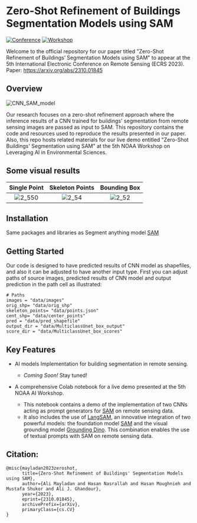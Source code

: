 # Zero-Shot Refinement of Buildings Segmentation Models using SAM  

[![Conference](https://img.shields.io/badge/ECRS-Conference-brightgreen)](https://ecrs2023.sciforum.net/)
[![Workshop](https://img.shields.io/badge/NOAA%20Workshop-5th%20AI%20Demo-blue)](https://noaaai2023.sched.com/)

Welcome to the official repository for our paper titled "Zero-Shot Refinement of Buildings’ Segmentation Models using SAM" to appear at the 5th International Electronic Conference on Remote Sensing (ECRS 2023).
Paper: https://arxiv.org/abs/2310.01845
## Overview
![CNN_SAM_model](https://github.com/geoaigroup/GEOAI-ECRS2023/assets/74465885/b2f6f42c-69ff-47b7-81c2-448d5c1fc85e)

Our research focuses on  a zero-shot refinement approach where the inference results of a CNN trained for buildings' segmentation from remote sensing images are passed as input to SAM. This repository contains the code and resources used to reproduce the results presented in our paper. Also, this repo hosts related materials for our live demo entitled "Zero-Shot Buildings' Segmentation using SAM" at the 5th NOAA Workshop on Leveraging AI in Environmental Sciences.




## Some visual results

Single Point          |          Skeleton Points          |          Bounding Box          
:-------------------------:|:-------------------------:|:-------------------------:
![2_550](https://github.com/geoaigroup/GEOAI-ECRS2023/assets/74465885/06fd6fcf-c757-4fd6-aabc-7f7ddd28e97d) | ![2_54](https://github.com/geoaigroup/GEOAI-ECRS2023/assets/74465885/51021610-b256-46e8-8083-4c1ab351a835) | ![2_52](https://github.com/geoaigroup/GEOAI-ECRS2023/assets/74465885/3427e084-0668-4641-bfb5-eb0fccb47529)   

## Installation 
Same packages and libraries as Segment anything model [SAM](https://github.com/facebookresearch/segment-anything) 

## Getting Started
Our code is designed to have predicted results of CNN model as shapefiles, and also it can be adjusted to have another input type.
First you can adjust paths of source images, predicted results of CNN model and output prediction in the path cell as illustrated:

```
# Paths
images = "data/images"
orig_shp= "data/orig_shp"
skeleton_points= "data/points.json"
cent_shp= "data/center_points"
pred = "data/pred_shapefile"
output_dir = "data/MulticlassUnet_box_output"
score_dir = "data/MulticlassUnet_box_scores"
```

## Key Features

- AI models Implementation for building segmentation in remote sensing.
  - *Coming Soon!* Stay tuned!
  
- A comprehensive Colab notebook for a live demo presented at the 5th NOAA AI Workshop.
  - This notebook contains a demo of the implementation of two CNNs acting as prompt generators for [SAM](https://github.com/facebookresearch/segment-anything) on remote sensing data.
  - It also includes the use of [LangSAM](https://github.com/luca-medeiros/lang-segment-anything), an innovative integration of two powerful models: the foundation model [SAM](https://github.com/facebookresearch/segment-anything) and the visual grounding model [Grounding Dino]( https://github.com/IDEA-Research/GroundingDINO). This combination enables the use of textual prompts with SAM on remote sensing data.

## Citation:

```
@misc{mayladan2023zeroshot,
      title={Zero-Shot Refinement of Buildings' Segmentation Models using SAM}, 
      author={Ali Mayladan and Hasan Nasrallah and Hasan Moughnieh and Mustafa Shukor and Ali J. Ghandour},
      year={2023},
      eprint={2310.01845},
      archivePrefix={arXiv},
      primaryClass={cs.CV}
}
```
